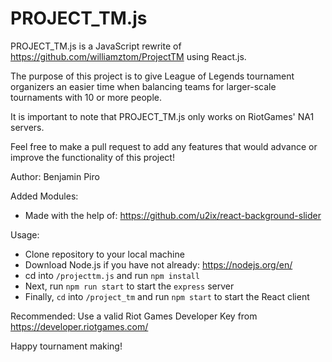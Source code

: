 # PROJECT_TM.js

PROJECT_TM.js is a JavaScript rewrite of https://github.com/williamztom/ProjectTM using React.js.

The purpose of this project is to give League of Legends tournament organizers an easier time when balancing teams for larger-scale tournaments with 10 or more people.

It is important to note that PROJECT_TM.js only works on RiotGames' NA1 servers.

Feel free to make a pull request to add any features that would advance or improve the functionality of this project!

Author: Benjamin Piro

Added Modules:
- Made with the help of: https://github.com/u2ix/react-background-slider


Usage:
- Clone repository to your local machine
- Download Node.js if you have not already: https://nodejs.org/en/
- cd into `/projecttm.js` and run `npm install`
- Next, run `npm run start` to start the `express` server
- Finally, `cd` into `/project_tm` and run `npm start` to start the React client

Recommended: Use a valid Riot Games Developer Key from https://developer.riotgames.com/

Happy tournament making!
